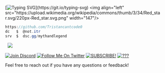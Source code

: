 [![Typing SVG](https://readme-typing-svg.herokuapp.com?font=Roboto+Mono&lines=Itr+%7C+Was+%7C+Here!)](https://git.io/typing-svg)
<img align="left" src="https://upload.wikimedia.org/wikipedia/commons/thumb/3/34/Red_star.svg/220px-Red_star.svg.png" width="147"/> 

```csharp
https://github.com/Tristancantcode0
dc   $  @not.itr
srv  $  dsc.gg/mythandlegend
```
&zwnj; 
&zwnj; 
![](https://komarev.com/ghpvc/?username=Tristancantcode0)
<!---
$ --- SOON - exertus mox ... in novissimo die hujus mensis
$ --- SOON - tamen facillimum, omnium durissimum.
$ --- SOON
$ --- SOON
$ --- SOON
$ --- SOON
$ --- SOON
--->

[![Join Discord](https://img.shields.io/badge/Join_Discord-7289DA?style=for-the-badge&logo=discord&logoColor=white)](https://dsc.gg/-jbm)
[![Follow Me On Twitter](https://img.shields.io/badge/Follow_Me_On_Twitter-1DA1F2?style=for-the-badge&logo=twitter&logoColor=white)](https://x.com/trisfr_)
[![SUBSCRIBE!](https://img.shields.io/badge/SUBSCRIBE!-FF0000?style=for-the-badge&logo=youtube&logoColor=white)](https://www.youtube.com/@not_itr)
[![???](https://img.shields.io/badge/???-FFFFFF?style=for-the-badge&logoColor=black&color=000000)](https://www.youtube.com/watch?v=dQw4w9WgXcQ)

Feel free to reach out if you have any questions or feedback!






